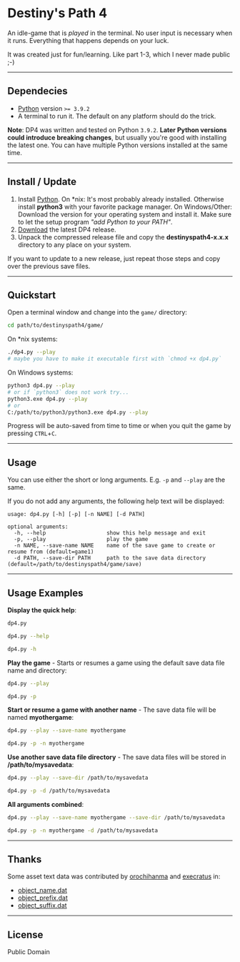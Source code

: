 # Destiny's Path 4

An idle-game that is *played* in the terminal. No user input is necessary when it runs. Everything that happens depends on your luck.

It was created just for fun/learning. Like part 1-3, which I never made public ;-)

<!-- ![screenshot](./screenshot.png) -->

---




## Dependecies

- [Python](https://www.python.org/downloads/) version `>= 3.9.2`
- A terminal to run it. The default on any platform should do the trick.

**Note**: DP4 was written and tested on Python  `3.9.2`. **Later Python versions could introduce breaking changes**, but usually you're good with installing the latest one. You can have multiple Python versions installed at the same time.

---




## Install / Update

1. Install [Python](https://www.python.org/downloads/).
  On *nix: It's most probably already installed. Otherwise install **python3** with your favorite package manager.
  On Windows/Other: Download the version for your operating system and install it. Make sure to let the setup program *"add Python to your PATH"*.
2. [Download](https://github.com/etrusci-org/destinyspath4/releases) the latest DP4 release.
3. Unpack the compressed release file and copy the **destinyspath4-x.x.x** directory to any place on your system.

If you want to update to a new release, just repeat those steps and copy over the previous save files.

---




## Quickstart

Open a terminal window and change into the `game/` directory:

```bash
cd path/to/destinyspath4/game/
```


On *nix systems:

```bash
./dp4.py --play
# maybe you have to make it executable first with `chmod +x dp4.py`
```

On Windows systems:

```bash
python3 dp4.py --play
# or if `python3` does not work try...
python3.exe dp4.py --play
# or
C:/path/to/python3/python3.exe dp4.py --play
```

Progress will be auto-saved from time to time or when you quit the game by pressing `CTRL`+`C`.

---




## Usage

You can use either the short or long arguments. E.g. `-p` and `--play` are the same.

If you do not add any arguments, the following help text will be displayed:

```text
usage: dp4.py [-h] [-p] [-n NAME] [-d PATH]

optional arguments:
  -h, --help                   show this help message and exit
  -p, --play                   play the game
  -n NAME, --save-name NAME    name of the save game to create or resume from (default=game1)
  -d PATH, --save-dir PATH     path to the save data directory (default=/path/to/destinyspath4/game/save)
```

---




## Usage Examples

**Display the quick help**:

```bash
dp4.py
```

```bash
dp4.py --help
```

```bash
dp4.py -h
```

**Play the game** - Starts or resumes a game using the default save data file name and directory:

```bash
dp4.py --play
```

```bash
dp4.py -p
```

**Start or resume a game with another name** - The save data file will be named **myothergame**:

```bash
dp4.py --play --save-name myothergame
```

```bash
dp4.py -p -n myothergame
```

**Use another save data file directory** - The save data files will be stored in **/path/to/mysavedata**:

```bash
dp4.py --play --save-dir /path/to/mysavedata
```

```bash
dp4.py -p -d /path/to/mysavedata
```

**All arguments combined**:

```bash
dp4.py --play --save-name myothergame --save-dir /path/to/mysavedata
```

```bash
dp4.py -p -n myothergame -d /path/to/mysavedata
```

---




## Thanks

Some asset text data was contributed by [orochihanma](https://twitch.tv/orochihanma) and [execratus](https://twitch.tv/exe_cratus) in:
- [object_name.dat](./game/asset/object_name.dat)
- [object_prefix.dat](./game/asset/object_prefix.dat)
- [object_suffix.dat](./game/asset/object_suffix.dat)

---




## License

Public Domain
